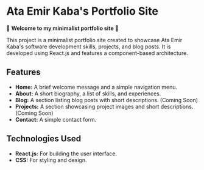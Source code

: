 # Ata Emir Kaba's Portfolio Site

🌟 **Welcome to my minimalist portfolio site** 🌟

This project is a minimalist portfolio site created to showcase Ata Emir Kaba's software development skills, projects, and blog posts. It is developed using React.js and features a component-based architecture.

## Features
- **Home:** A brief welcome message and a simple navigation menu.
- **About:** A short biography, a list of skills, and experiences.
- **Blog:** A section listing blog posts with short descriptions. (Coming Soon)
- **Projects:** A section showcasing project images and short descriptions. (Coming Soon)
- **Contact:** A simple contact form.

## Technologies Used
- **React.js:** For building the user interface.
- **CSS:** For styling and design.



